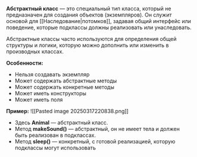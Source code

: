 
**Абстрактный класс** — это специальный тип класса, который не предназначен для создания объектов (экземпляров). Он служит основой для [[Наследование|потомков]], задавая общий интерфейс или поведение, которые подклассы должны реализовать или унаследовать. 

Абстрактные классы часто используются для определения общей структуры и логики, которую можно дополнить или изменить в производных классах.

**Особенности:**
- Нельзя создавать экземпляр
- Может содержать абстрактные методы
- Может содержать конкретные методы
- Может иметь конструкторы
- Может иметь поля

**Пример:**
![[Pasted image 20250317220838.png]]
- Здесь **Animal** — абстрактный класс.
- Метод **makeSound()** — абстрактный, он не имеет тела и должен быть реализован в подклассах.
- Метод **sleep()** — конкретный, с готовой реализацией, которую подклассы могут использовать


